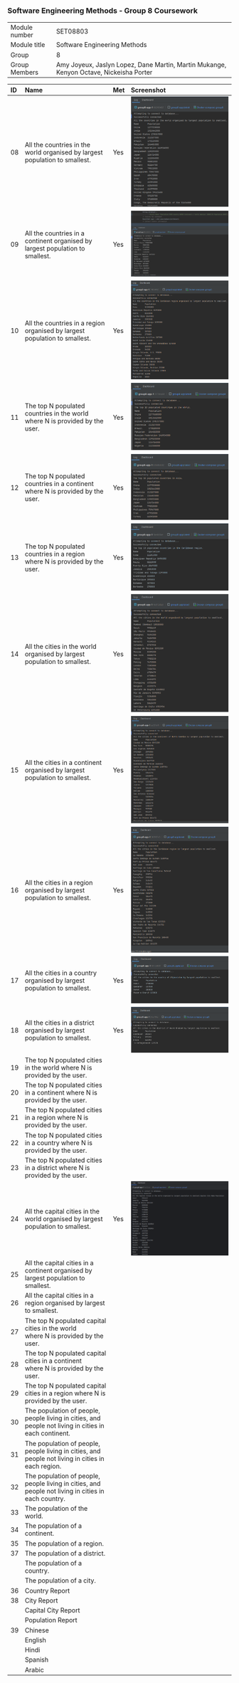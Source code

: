 ### Software Engineering Methods - Group 8 Coursework

| | |
| --- | --- |
| Module number | SET08803 |
| Module title | Software Engineering Methods |
| Group | 8 |
| Group Members | Amy Joyeux, Jaslyn Lopez, Dane Martin, Martin Mukange, Kenyon Octave, Nickeisha Porter |


|ID|Name| Met | Screenshot                                                                                                                    |
|:----|:----|:----|:------------------------------------------------------------------------------------------------------------------------------|
|08|All the countries in the world organised by largest population to smallest.| Yes | ![Issue ID08 screenshot](https://github.com/Dane316/Group8/blob/master/screenshots/08_Countries_by_large-small.png)           |
|09|All the countries in a continent organised by largest population to smallest.| Yes | ![Issue ID09 screenshot](https://github.com/Dane316/Group8/blob/master/screenshots/09_Countries_by_continent_large-small.png) |
|10|All the countries in a region organised by largest population to smallest.| Yes | ![Issue ID10 screenshot](https://github.com/Dane316/Group8/blob/master/screenshots/10_Countries_by_region_large-small.png)    |
|11|The top N populated countries in the world where N is provided by the user.| Yes | ![Issue ID11 screenshot](https://github.com/Dane316/Group8/blob/master/screenshots/11_Top_countries.png)                      |
|12|The top N populated countries in a continent where N is provided by the user.| Yes | ![Issue ID12 screenshot](https://github.com/Dane316/Group8/blob/master/screenshots/12_Top_countries_in_continent.png)         |
|13|The top N populated countries in a region where N is provided by the user.| Yes | ![Issue ID13 screenshot](https://github.com/Dane316/Group8/blob/master/screenshots/13_Top_countries_in_caribbean.png)         |
|14|All the cities in the world organised by largest population to smallest.| Yes | ![Issue ID14 screenshot](https://github.com/Dane316/Group8/blob/master/screenshots/14_All_the_cities_in_the_world.png)        |
|15|All the cities in a continent organised by largest population to smallest.| Yes | ![Issue ID15 screenshot](https://github.com/Dane316/Group8/blob/master/screenshots/15_Cities_in_continent_North_America.png)  |
|16|All the cities in a region organised by largest population to smallest.| Yes | ![Issue ID16 screenshot](https://github.com/Dane316/Group8/blob/master/screenshots/16_All_cities_Caribbean_region.png)        |
|17|All the cities in a country organised by largest population to smallest.| Yes | ![Issue ID17 screenshot](https://github.com/Dane316/Group8/blob/master/screenshots/17_All_cities_in_country.png)              |
|18|All the cities in a district organised by largest population to smallest.| Yes | ![Issue ID18 screenshot](https://github.com/Dane316/Group8/blob/master/screenshots/18_All_cities_in_district.png)             |
|19|The top N populated cities in the world where N is provided by the user.|     |                                                                                                                               |
|20|The top N populated cities in a continent where N is provided by the user.|     |                                                                                                                               |
|21|The top N populated cities in a region where N is provided by the user.|     |                                                                                                                               |
|22|The top N populated cities in a country where N is provided by the user.|     |                                                                                                                               |
|23|The top N populated cities in a district where N is provided by the user.|     |                                                                                                                               |
|24|All the capital cities in the world organised by largest population to smallest.| Yes | ![Issue ID24 screenshot](https://github.com/Dane316/Group8/blob/master/screenshots/24_All_Capital_Cities_in_the_world.PNG)    |
|25|All the capital cities in a continent organised by largest population to smallest.|     |                                                                                                                               |
|26|All the capital cities in a region organised by largest to smallest.|     |                                                                                                                               |
|27|The top N populated capital cities in the world where N is provided by the user.|     |                                                                                                                               |
|28|The top N populated capital cities in a continent where N is provided by the user.|     |                                                                                                                               |
|29|The top N populated capital cities in a region where N is provided by the user.|     |                                                                                                                               |
|30|The population of people, people living in cities, and people not living in cities in each continent.|     |                                                                                                                               |
|31|The population of people, people living in cities, and people not living in cities in each region.|     |                                                                                                                               |
|32|The population of people, people living in cities, and people not living in cities in each country.|     |                                                                                                                               |
|33|The population of the world.|     |                                                                                                                               |
|34|The population of a continent.|     |                                                                                                                               |
|35|The population of a region.|     |                                                                                                                               |
|37|The population of a district.|     |                                                                                                                               |
| |The population of a country.|     |                                                                                                                               |
| |  The population of a city.|     |                                                                                                                               |
|36|Country Report|     |                                                                                                                               |
|38|City Report|     |                                                                                                                               |
| |Capital City Report|     |                                                                                                                               |
| |Population Report|     |                                                                                                                               |
|39|Chinese|     |                                                                                                                               |
| |English|     |                                                                                                                               |
| |Hindi|     |                                                                                                                               |
| |Spanish|     |                                                                                                                               |
| |Arabic|     |                                                                                                                               |
